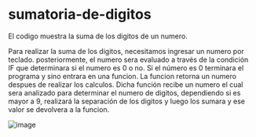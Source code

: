 # sumatoria-de-digitos
El codigo muestra la suma de los digitos de un numero.

Para realizar la suma de los digitos, necesitamos ingresar un numero por teclado. 
posteriormente, el numero sera evaluado a través de la condición IF que determinara si el numero es 0 o no. Si el número es 0 terminara el programa y sino entrara en una funcion.
La funcion retorna un numero despues de realizar los calculos.
Dicha función recibe un numero el cual sera analizado para determinar el numero de digitos, dependiendo si es mayor a 9, realizará la separación de los digitos y luego los sumara y ese valor
se devolvera a la funcion.

![image](https://github.com/Roblink-21/sumatoria-de-digitos/assets/58041699/17d9e2cd-1d0e-492c-b0d7-94033754ffde)
